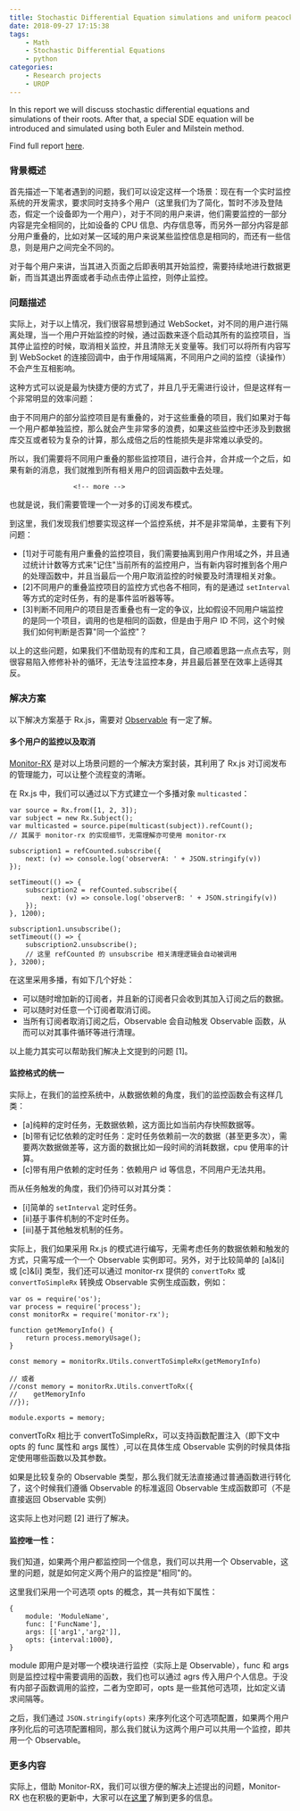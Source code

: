 ```yaml
---
title: Stochastic Differential Equation simulations and uniform peacock problem
date: 2018-09-27 17:15:38
tags:
    - Math
    - Stochastic Differential Equations
    - python
categories:
    - Research projects
    - UROP
---
```


In this report we will discuss stochastic differential equations and simulations of their roots. After that, a special SDE equation will be introduced and simulated using both Euler and Milstein method.

Find full report [here](/files/UROP.pdf).

### 背景概述

首先描述一下笔者遇到的问题，我们可以设定这样一个场景：现在有一个实时监控系统的开发需求，要求同时支持多个用户（这里我们为了简化，暂时不涉及登陆态，假定一个设备即为一个用户），对于不同的用户来讲，他们需要监控的一部分内容是完全相同的，比如设备的 CPU 信息、内存信息等，而另外一部分内容是部分用户重叠的，比如对某一区域的用户来说某些监控信息是相同的，而还有一些信息，则是用户之间完全不同的。

对于每个用户来讲，当其进入页面之后即表明其开始监控，需要持续地进行数据更新，而当其退出界面或者手动点击停止监控，则停止监控。

### 问题描述

实际上，对于以上情况，我们很容易想到通过 WebSocket，对不同的用户进行隔离处理，当一个用户开始监控的时候，通过函数来逐个启动其所有的监控项目，当其停止监控的时候，取消相关监控，并且清除无关变量等。我们可以将所有内容写到 WebSocket 的连接回调中，由于作用域隔离，不同用户之间的监控（读操作）不会产生互相影响。

这种方式可以说是最为快捷方便的方式了，并且几乎无需进行设计，但是这样有一个非常明显的效率问题：

由于不同用户的部分监控项目是有重叠的，对于这些重叠的项目，我们如果对于每一个用户都单独监控，那么就会产生非常多的浪费，如果这些监控中还涉及到数据库交互或者较为复杂的计算，那么成倍之后的性能损失是非常难以承受的。

所以，我们需要将不同用户重叠的那些监控项目，进行合并，合并成一个之后，如果有新的消息，我们就推到所有相关用户的回调函数中去处理。

                    <!-- more -->

也就是说，我们需要管理一个一对多的订阅发布模式。

到这里，我们发现我们想要实现这样一个监控系统，并不是非常简单，主要有下列问题：

* [1]对于可能有用户重叠的监控项目，我们需要抽离到用户作用域之外，并且通过统计计数等方式来"记住"当前所有的监控用户，当有新内容时推到各个用户的处理函数中，并且当最后一个用户取消监控的时候要及时清理相关对象。
* [2]不同用户的重叠监控项目的监控方式也各不相同，有的是通过 `setInterval` 等方式的定时任务，有的是事件监听器等等。
* [3]判断不同用户的项目是否重叠也有一定的争议，比如假设不同用户端监控的是同一个项目，调用的也是相同的函数，但是由于用户 ID 不同，这个时候我们如何判断是否算"同一个监控"？

以上的这些问题，如果我们不借助现有的库和工具，自己顺着思路一点点去写，则很容易陷入修修补补的循环，无法专注监控本身，并且最后甚至在效率上适得其反。

### 解决方案

以下解决方案基于 Rx.js，需要对 [Observable](https://cn.rx.js.org/class/es6/Observable.js~Observable.html) 有一定了解。

#### 多个用户的监控以及取消

[Monitor-RX](https://github.com/aircloud/monitor-rx) 是对以上场景问题的一个解决方案封装，其利用了 Rx.js 对订阅发布的管理能力，可以让整个流程变的清晰。

在 Rx.js 中，我们可以通过以下方式建立一个多播对象 `multicasted`：

```
var source = Rx.from([1, 2, 3]);
var subject = new Rx.Subject();
var multicasted = source.pipe(multicast(subject)).refCount();
// 其属于 monitor-rx 的实现细节，无需理解亦可使用 monitor-rx

subscription1 = refCounted.subscribe({
    next: (v) => console.log('observerA: ' + JSON.stringify(v))
});

setTimeout(() => {
    subscription2 = refCounted.subscribe({
        next: (v) => console.log('observerB: ' + JSON.stringify(v))
    });
}, 1200);

subscription1.unsubscribe();
setTimeout(() => {
    subscription2.unsubscribe();
    // 这里 refCounted 的 unsubscribe 相关清理逻辑会自动被调用
}, 3200);
```

在这里采用多播，有如下几个好处：

* 可以随时增加新的订阅者，并且新的订阅者只会收到其加入订阅之后的数据。
* 可以随时对任意一个订阅者取消订阅。
* 当所有订阅者取消订阅之后，Observable 会自动触发 Observable 函数，从而可以对其事件循环等进行清理。

以上能力其实可以帮助我们解决上文提到的问题 [1]。

#### 监控格式的统一

实际上，在我们的监控系统中，从数据依赖的角度，我们的监控函数会有这样几类：

* [a]纯粹的定时任务，无数据依赖，这方面比如当前内存快照数据等。
* [b]带有记忆依赖的定时任务：定时任务依赖前一次的数据（甚至更多次），需要两次数据做差等，这方面的数据比如一段时间的消耗数据，cpu 使用率的计算。
* [c]带有用户依赖的定时任务：依赖用户 id 等信息，不同用户无法共用。

而从任务触发的角度，我们仍待可以对其分类：

* [i]简单的 `setInterval` 定时任务。
* [ii]基于事件机制的不定时任务。
* [iii]基于其他触发机制的任务。

实际上，我们如果采用 Rx.js 的模式进行编写，无需考虑任务的数据依赖和触发的方式，只需写成一个一个 Observable 实例即可。另外，对于比较简单的 [a]&[i] 或 [c]&[i]  类型，我们还可以通过 monitor-rx 提供的 `convertToRx` 或 `convertToSimpleRx` 转换成 Observable 实例生成函数，例如：

```
var os = require('os');
var process = require('process');
const monitorRx = require('monitor-rx');

function getMemoryInfo() {
    return process.memoryUsage();
}

const memory = monitorRx.Utils.convertToSimpleRx(getMemoryInfo)

// 或者
//const memory = monitorRx.Utils.convertToRx({
//    getMemoryInfo
//});

module.exports = memory;
```

convertToRx 相比于 convertToSimpleRx，可以支持函数配置注入（即下文中 opts 的 func 属性和 args 属性）,可以在具体生成 Observable 实例的时候具体指定使用哪些函数以及其参数。

如果是比较复杂的 Observable 类型，那么我们就无法直接通过普通函数进行转化了，这个时候我们遵循 Observable 的标准返回 Observable 生成函数即可（不是直接返回 Observable 实例）

这实际上也对问题 [2] 进行了解决。

#### 监控唯一性：

我们知道，如果两个用户都监控同一个信息，我们可以共用一个 Observable，这里的问题，就是如何定义两个用户的监控是"相同"的。

这里我们采用一个可选项 opts 的概念，其一共有如下属性：

```
{
    module: 'ModuleName',
    func: ['FuncName'],
    args: [['arg1','arg2']],
    opts: {interval:1000},
}
```

module 即用户是对哪一个模块进行监控（实际上是 Observable），func 和 args 则是监控过程中需要调用的函数，我们也可以通过 agrs 传入用户个人信息。于没有内部子函数调用的监控，二者为空即可，opts 是一些其他可选项，比如定义请求间隔等。

之后，我们通过 `JSON.stringify(opts)` 来序列化这个可选项配置，如果两个用户序列化后的可选项配置相同，那么我们就认为这两个用户可以共用一个监控，即共用一个 Observable。

### 更多内容

实际上，借助 Monitor-RX，我们可以很方便的解决上述提出的问题，Monitor-RX 也在积极的更新中，大家可以在[这里](https://github.com/aircloud/monitor-rx)了解到更多的信息。
